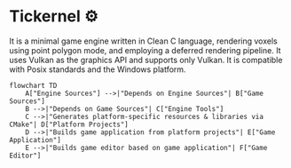 # Tickernel ⚙
 It is a minimal game engine written in Clean C language, rendering voxels using point polygon mode, and employing a deferred rendering pipeline. It uses Vulkan as the graphics API and supports only Vulkan. It is compatible with Posix standards and the Windows platform.

``` mermaid
flowchart TD
    A["Engine Sources"] -->|"Depends on Engine Sources"| B["Game Sources"]
    B -->|"Depends on Game Sources"| C["Engine Tools"]
    C -->|"Generates platform-specific resources & libraries via CMake"| D["Platform Projects"]
    D -->|"Builds game application from platform projects"| E["Game Application"]
    E -->|"Builds game editor based on game application"| F["Game Editor"]
```

